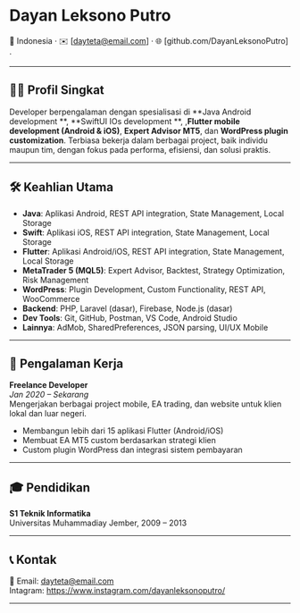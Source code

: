 # Dayan Leksono Putro

📍 Indonesia · ✉️ [dayteta@email.com] · 🌐 [github.com/DayanLeksonoPutro] · 

---

## 🧑‍💻 Profil Singkat

Developer berpengalaman dengan spesialisasi di **Java Android development **, **SwiftUI IOs development **, ,**Flutter mobile development (Android & iOS)**, **Expert Advisor MT5**, dan **WordPress plugin customization**. Terbiasa bekerja dalam berbagai project, baik individu maupun tim, dengan fokus pada performa, efisiensi, dan solusi praktis.

---

## 🛠️ Keahlian Utama

- **Java**: Aplikasi Android, REST API integration, State Management, Local Storage
- **Swift**: Aplikasi iOS, REST API integration, State Management, Local Storage
- **Flutter**: Aplikasi Android/iOS, REST API integration, State Management, Local Storage
- **MetaTrader 5 (MQL5)**: Expert Advisor, Backtest, Strategy Optimization, Risk Management
- **WordPress**: Plugin Development, Custom Functionality, REST API, WooCommerce
- **Backend**: PHP, Laravel (dasar), Firebase, Node.js (dasar)
- **Dev Tools**: Git, GitHub, Postman, VS Code, Android Studio
- **Lainnya**: AdMob, SharedPreferences, JSON parsing, UI/UX Mobile

---

## 💼 Pengalaman Kerja

**Freelance Developer**  
*Jan 2020 – Sekarang*  
Mengerjakan berbagai project mobile, EA trading, dan website untuk klien lokal dan luar negeri.

- Membangun lebih dari 15 aplikasi Flutter (Android/iOS)
- Membuat EA MT5 custom berdasarkan strategi klien
- Custom plugin WordPress dan integrasi sistem pembayaran

---

## 🎓 Pendidikan

**S1 Teknik Informatika**  
Universitas Muhammadiay Jember, 2009 – 2013  

---

## 📞 Kontak

📧 Email: dayteta@email.com  
Intagram: https://www.instagram.com/dayanleksonoputro/


---

